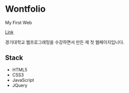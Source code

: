 # Wontfolio
My First Web

[Link](https://wontory.github.io/Wontfolio/)

경기대학교 웹프로그래밍을 수강하면서 만든 제 첫 웹페이지입니다.

## Stack
- HTML5
- CSS3
- JavaScript
- JQuery
